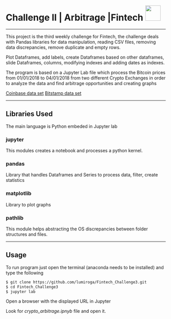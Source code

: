 # Challenge II | Arbitrage |Fintech <img src="https://instructure-uploads-pdx.s3.us-west-2.amazonaws.com/account_150420000000000001/attachments/590996/columbia.png" height="48" width="48">

---

This project is the third weekly challenge for Fintech, the challenge deals with Pandas libraries for data manipulation, reading CSV files, removing data discrepancies, remove duplicate and empty rows.

Plot Dataframes, add labels, create Dataframes based on other dataframes, slide Dataframes, columns, modifying indexes and adding dates as indexes.

The program is based on a Jupyter Lab file which process the Bitcoin prices from 01/01/2018 to 04/01/2018 from two different Crypto Exchanges in order to analyze the data and find arbitrage opportunities and creating graphs

[Coinbase data set](./Resources/coinbase.csv)
[Bitstamp data set](./Resources/bitstamp.csv)

---
## Libraries Used

The main language is Python embeded in Jupyter lab

### jupyter

This modules creates a notebook and processes a python kernel.

### pandas

Library that handles Dataframes and Series to process data, filter, create statistics

### matplotlib

Library to plot graphs

### pathlib

This module helps abstracting the OS discrepancies between folder structures and files.

---

## Usage

To run program just open the terminal (anaconda needs to be installed) and type the following

``` bash
$ git clone https://github.com/lumiroga/Fintech_Challenge3.git
$ cd Fintech_Challenge3
$ jupyter lab 

```

Open a browser with the displayed URL in Jupyter

Look for *crypto_arbitrage.ipnyb* file and open it.